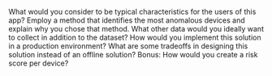 What would you consider to be typical characteristics for the users of this app?
Employ a method that identifies the most anomalous devices and explain why you chose that method.
What other data would you ideally want to collect in addition to the dataset?
How would you implement this solution in a production environment? What are some tradeoffs in designing this solution instead of an offline solution?
Bonus: How would you create a risk score per device?
